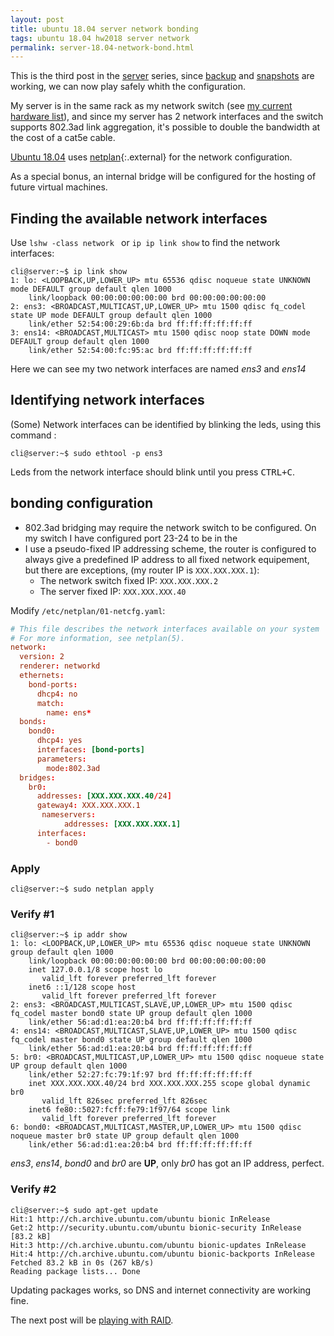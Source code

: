 ```yaml
---
layout: post
title: ubuntu 18.04 server network bonding
tags: ubuntu 18.04 hw2018 server network
permalink: server-18.04-network-bond.html
---
```


This is the third post in the [server](/tag/server.html) series, since 
[backup](server-18.04-backup-rsync.html) and
[snapshots](ubuntu-18.04-snapper-use.html) are working, we can now play safely
whith the configuration.

My server is in the same rack as my network switch (see
[my current hardware list](/tag/hw2018.html)), and since my server has 2 network
interfaces and the switch supports 802.3ad link aggregation, it's possible to
double the bandwidth at the cost of a cat5e cable.

[Ubuntu 18.04](/tag/18.04.html) uses [netplan](https://netplan.io/){:.external}
for the network configuration.

As a special bonus, an internal bridge will be configured for the hosting of
future virtual machines.

## Finding the available network interfaces
Use `lshw -class network ` or `ip ip link show` to find the network interfaces:
```console
cli@server:~$ ip link show
1: lo: <LOOPBACK,UP,LOWER_UP> mtu 65536 qdisc noqueue state UNKNOWN mode DEFAULT group default qlen 1000
    link/loopback 00:00:00:00:00:00 brd 00:00:00:00:00:00
2: ens3: <BROADCAST,MULTICAST,UP,LOWER_UP> mtu 1500 qdisc fq_codel state UP mode DEFAULT group default qlen 1000
    link/ether 52:54:00:29:6b:da brd ff:ff:ff:ff:ff:ff
3: ens14: <BROADCAST,MULTICAST> mtu 1500 qdisc noop state DOWN mode DEFAULT group default qlen 1000
    link/ether 52:54:00:fc:95:ac brd ff:ff:ff:ff:ff:ff
```
Here we can see my two network interfaces are named *ens3* and *ens14*

## Identifying network interfaces
(Some) Network interfaces can be identified by blinking the leds, using this
command :
```console
cli@server:~$ sudo ethtool -p ens3
```
Leds from the network interface should blink until you press <kbd>CTRL+C</kbd>.

## bonding configuration
- 802.3ad bridging may require the network switch to be configured. On my switch
I have configured port 23-24 to be in the 
- I use a pseudo-fixed IP addressing scheme, the router is configured to always
give a predefined IP address to all fixed network equipement, but there are 
exceptions, (my router IP is `XXX.XXX.XXX.1`):
  - The network switch fixed IP: `XXX.XXX.XXX.2`
  - The server fixed IP: `XXX.XXX.XXX.40`

Modify `/etc/netplan/01-netcfg.yaml`:

```conf
# This file describes the network interfaces available on your system
# For more information, see netplan(5).
network:
  version: 2
  renderer: networkd
  ethernets:
    bond-ports:
      dhcp4: no
      match:
        name: ens*
  bonds:
    bond0:
      dhcp4: yes
      interfaces: [bond-ports]
      parameters:
        mode:802.3ad
  bridges:
    br0:
      addresses: [XXX.XXX.XXX.40/24]
      gateway4: XXX.XXX.XXX.1
       nameservers:
            addresses: [XXX.XXX.XXX.1]
      interfaces:
        - bond0
```
### Apply
```console
cli@server:~$ sudo netplan apply
```

### Verify #1
```console
cli@server:~$ ip addr show
1: lo: <LOOPBACK,UP,LOWER_UP> mtu 65536 qdisc noqueue state UNKNOWN group default qlen 1000
    link/loopback 00:00:00:00:00:00 brd 00:00:00:00:00:00
    inet 127.0.0.1/8 scope host lo
       valid_lft forever preferred_lft forever
    inet6 ::1/128 scope host 
       valid_lft forever preferred_lft forever
2: ens3: <BROADCAST,MULTICAST,SLAVE,UP,LOWER_UP> mtu 1500 qdisc fq_codel master bond0 state UP group default qlen 1000
    link/ether 56:ad:d1:ea:20:b4 brd ff:ff:ff:ff:ff:ff
4: ens14: <BROADCAST,MULTICAST,SLAVE,UP,LOWER_UP> mtu 1500 qdisc fq_codel master bond0 state UP group default qlen 1000
    link/ether 56:ad:d1:ea:20:b4 brd ff:ff:ff:ff:ff:ff
5: br0: <BROADCAST,MULTICAST,UP,LOWER_UP> mtu 1500 qdisc noqueue state UP group default qlen 1000
    link/ether 52:27:fc:79:1f:97 brd ff:ff:ff:ff:ff:ff
    inet XXX.XXX.XXX.40/24 brd XXX.XXX.XXX.255 scope global dynamic br0
       valid_lft 826sec preferred_lft 826sec
    inet6 fe80::5027:fcff:fe79:1f97/64 scope link 
       valid_lft forever preferred_lft forever
6: bond0: <BROADCAST,MULTICAST,MASTER,UP,LOWER_UP> mtu 1500 qdisc noqueue master br0 state UP group default qlen 1000
    link/ether 56:ad:d1:ea:20:b4 brd ff:ff:ff:ff:ff:ff
```

*ens3*, *ens14*, *bond0* and *br0* are **UP**, only *br0* has got an IP address, perfect.

### Verify #2

```console
cli@server:~$ sudo apt-get update
Hit:1 http://ch.archive.ubuntu.com/ubuntu bionic InRelease
Get:2 http://security.ubuntu.com/ubuntu bionic-security InRelease [83.2 kB]
Hit:3 http://ch.archive.ubuntu.com/ubuntu bionic-updates InRelease                 
Hit:4 http://ch.archive.ubuntu.com/ubuntu bionic-backports InRelease                
Fetched 83.2 kB in 0s (267 kB/s)                                                    
Reading package lists... Done
```

Updating packages works, so DNS and internet connectivity are working fine.


The next post will be [playing with RAID](server-18.04-playing-with-raid.html).

